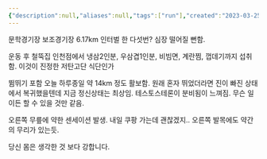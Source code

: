 ```yaml
---
{"description":null,"aliases":null,"tags":["run"],"created":"2023-03-25T21:03:54","updated":"2023-07-15T21:30:22","title":"2023-03-25 workout","dg-publish":true,"permalink":"/docs/2023-03-25 workout/","dgPassFrontmatter":true}
---
```


문학경기장 보조경기장 6.17km 인터벌 한 다섯번? 심장 떨어질 뻔함.  
  
운동 후 철뚝집 인천점에서 냉삼2인분, 우삼겹1인분, 비빔면, 계란찜, 껍데기까지 섭취함. 이것이 진정한 저탄고단 식단인가  
  
뜀뛰기 포함 오늘 하루종일 약 14km 정도 활보함. 원래 혼자 뛰었더라면 진이 빠진 상태에서 복귀했을텐데 지금 정신상태는 최상임. 테스토스테론이 분비됨이 느껴짐. 무슨 일이든 할 수 있을 것만 같음.  
  
오른쪽 무릎에 약한 센세이션 발생. 내일 쿠팡 가는데 괜찮겠지.. 오른쪽 발목에도 약간의 무리가 있는듯.  
  
당신 몸은 생각한 것 보다 강합니다.
